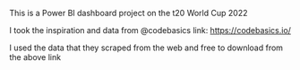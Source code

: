 This is a Power BI dashboard project on the t20 World Cup 2022

I took the inspiration and data from @codebasics
link: https://codebasics.io/

I used the data that they scraped from the web and free to download from the above link 
